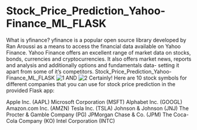 # Stock_Price_Prediction_Yahoo-Finance_ML_FLASK
What is yfinance?
yfinance is a popular open source library developed by Ran Aroussi as a means to access the financial data available on Yahoo Finance.
Yahoo Finance offers an excellent range of market data on stocks, bonds, currencies and cryptocurrencies. It also offers market news, reports and analysis and additionally options and fundamentals data- setting it apart from some of it’s competitors.
Stock_Price_Prediction_Yahoo-Finance_ML_FLASK
![1](https://github.com/adnanmajeed82/Stock_Price_Prediction_Yahoo-Finance_ML_FLASK/assets/49750395/9a1bdcfe-c7c6-44ed-8a94-6ae14f716006)
AND
![2](https://github.com/adnanmajeed82/Stock_Price_Prediction_Yahoo-Finance_ML_FLASK/assets/49750395/def33660-8341-452d-8f64-a4b77d1e4da3)
 Certainly! Here are 10 stock symbols for different companies that you can use for stock price prediction in the provided Flask app:

Apple Inc. (AAPL)
Microsoft Corporation (MSFT)
Alphabet Inc. (GOOGL)
Amazon.com Inc. (AMZN)
Tesla Inc. (TSLA)
Johnson & Johnson (JNJ)
The Procter & Gamble Company (PG)
JPMorgan Chase & Co. (JPM)
The Coca-Cola Company (KO)
Intel Corporation (INTC)
